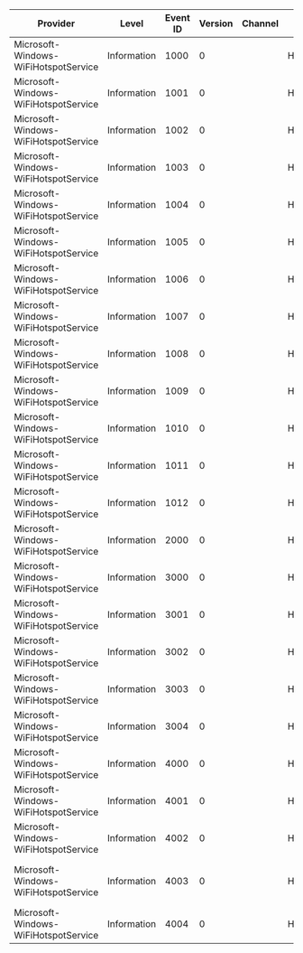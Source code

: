 Provider                              |  Level        |  Event ID  |  Version  |  Channel  |  Task            |  Opcode  |  Keyword      |  Message
--------------------------------------|---------------|------------|-----------|-----------|------------------|----------|---------------|----------------------------------------------------------------------------------------------------------
Microsoft-Windows-WiFiHotspotService  |  Information  |  1000      |  0        |           |  HotspotService  |  Start   |  Performance  |
Microsoft-Windows-WiFiHotspotService  |  Information  |  1001      |  0        |           |  HotspotService  |  Stop    |  Performance  |
Microsoft-Windows-WiFiHotspotService  |  Information  |  1002      |  0        |           |  HotspotService  |          |  Performance  |
Microsoft-Windows-WiFiHotspotService  |  Information  |  1003      |  0        |           |  HotspotService  |          |  Error        |  Service: Init: {uString} FAILed, Error={Dword}
Microsoft-Windows-WiFiHotspotService  |  Information  |  1004      |  0        |           |  HotspotService  |          |  Error        |  Service: LaunchHostProcess - {uString} FAILed, Error={Dword}
Microsoft-Windows-WiFiHotspotService  |  Information  |  1005      |  0        |           |  HotspotService  |          |  Performance  |  Service: LaunchHostProcess SUCCEEDed - hProcess={Ptr1}, hThread={Ptr2}
Microsoft-Windows-WiFiHotspotService  |  Information  |  1006      |  0        |           |  HotspotService  |          |  Error        |  Service: RpcClient: {uString} FAILed, Error={Dword}
Microsoft-Windows-WiFiHotspotService  |  Information  |  1007      |  0        |           |  HotspotService  |          |  Status       |  Service: Notification Event - {uString}, Value={Dword}
Microsoft-Windows-WiFiHotspotService  |  Information  |  1008      |  0        |           |  HotspotService  |          |  Error        |  Service: Notificaton Error - {uString} FAILed, Error={Dword}
Microsoft-Windows-WiFiHotspotService  |  Information  |  1009      |  0        |           |  HotspotService  |          |  Status       |  Service: Plugin Event - {uString}, Value={Dword}
Microsoft-Windows-WiFiHotspotService  |  Information  |  1010      |  0        |           |  HotspotService  |          |  Error        |  Service: Plugin Error - {uString} FAILed, Error={Dword}
Microsoft-Windows-WiFiHotspotService  |  Information  |  1011      |  0        |           |  HotspotService  |          |  Status       |  Service: Connect Event - {uString}, Value={Dword}
Microsoft-Windows-WiFiHotspotService  |  Information  |  1012      |  0        |           |  HotspotService  |          |  Error        |  Service: Connect Error - {uString} FAILed, Error={Dword}
Microsoft-Windows-WiFiHotspotService  |  Information  |  2000      |  0        |           |  HotspotService  |          |  Error        |  Test: S1={uString1}, S2={uString2}, D1={Dword1}, D2={Dword2}, D3={Dword3}
Microsoft-Windows-WiFiHotspotService  |  Information  |  3000      |  0        |           |  HotspotUtils    |          |  Error        |  Utils: Allocate Memory FAILed: Error={Dword1}, ByteCount={Dword2}
Microsoft-Windows-WiFiHotspotService  |  Information  |  3001      |  0        |           |  HotspotUtils    |          |  Memory       |  Utils: Allocated Memory: 0x{Ptr} ByteCount={Dword}
Microsoft-Windows-WiFiHotspotService  |  Information  |  3002      |  0        |           |  HotspotUtils    |          |  Memory       |  Utils: Freeing Memory: 0x{Ptr}
Microsoft-Windows-WiFiHotspotService  |  Information  |  3003      |  0        |           |  HotspotUtils    |          |  Error        |  Utils: UuidVector: 0x{uString}, ByteCount={Dword}
Microsoft-Windows-WiFiHotspotService  |  Information  |  3004      |  0        |           |  HotspotUtils    |          |  Error        |  Utils: {uString} FAILed, Error={Dword}
Microsoft-Windows-WiFiHotspotService  |  Information  |  4000      |  0        |           |  HotspotService  |          |  Status       |  :: {aString}
Microsoft-Windows-WiFiHotspotService  |  Information  |  4001      |  0        |           |  HotspotService  |          |  Status       |  ++ {uString}: [{Dword}]
Microsoft-Windows-WiFiHotspotService  |  Information  |  4002      |  0        |           |  HotspotService  |          |  Status       |  -- {uString}: [{Dword}]
Microsoft-Windows-WiFiHotspotService  |  Information  |  4003      |  0        |           |  HotspotService  |          |  Status       |      [{Dword1}]: SSID={Dword2}:{aString1}, Auth:Ciph={Dword3}:{Dword4}, Flags={Dword5}, CmName={uString1}
Microsoft-Windows-WiFiHotspotService  |  Information  |  4004      |  0        |           |  HotspotService  |          |  Status       |  HotspotConnectionStateChanged: CmName={uString}, NewState={Dword}